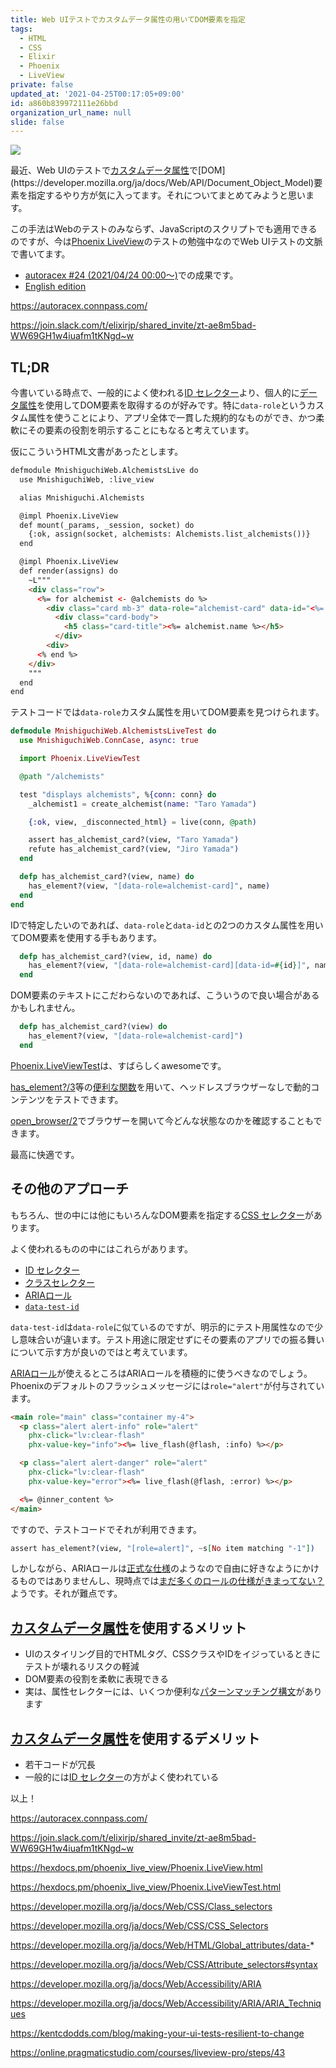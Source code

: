 ```yaml
---
title: Web UIテストでカスタムデータ属性の用いてDOM要素を指定
tags:
  - HTML
  - CSS
  - Elixir
  - Phoenix
  - LiveView
private: false
updated_at: '2021-04-25T00:17:05+09:00'
id: a860b839972111e26bbd
organization_url_name: null
slide: false
---
```

![](https://qiita-image-store.s3.ap-northeast-1.amazonaws.com/0/82804/c6c7b9f4-335f-207f-5909-9bfa0423ab99.png)

最近、Web UIのテストで[カスタムデータ属性](https://developer.mozilla.org/ja/docs/Web/HTML/Global_attributes/data-*)で[DOM](https://developer.mozilla.org/ja/docs/Web/API/Document_Object_Model)要素を指定するやり方が気に入ってます。それについてまとめてみようと思います。

この手法はWebのテストのみならず、JavaScriptのスクリプトでも適用できるのですが、今は[Phoenix LiveView](https://github.com/phoenixframework/phoenix_live_view)のテストの勉強中なのでWeb UIテストの文脈で書いてます。

- [autoracex #24 (2021/04/24 00:00〜)](https://autoracex.connpass.com/event/211239/)での成果です。
- [English edition](https://dev.to/mnishiguchi/finding-dom-element-by-data-role-in-phoenix-liveview-testing-1i7f)

https://autoracex.connpass.com/

https://join.slack.com/t/elixirjp/shared_invite/zt-ae8m5bad-WW69GH1w4iuafm1tKNgd~w

## TL;DR

今書いている時点で、一般的によく使われる[ID セレクター](https://developer.mozilla.org/ja/docs/Web/CSS/ID_selectors)より、個人的に[データ属性](https://developer.mozilla.org/ja/docs/Learn/HTML/Howto/Use_data_attributes)を使用してDOM要素を取得するのが好みです。特に`data-role`というカスタム属性を使うことにより、アプリ全体で一貫した規約的なものができ、かつ柔軟にその要素の役割を明示することにもなると考えています。

仮にこういうHTML文書があったとします。

```html
defmodule MnishiguchiWeb.AlchemistsLive do
  use MnishiguchiWeb, :live_view

  alias Mnishiguchi.Alchemists

  @impl Phoenix.LiveView
  def mount(_params, _session, socket) do
    {:ok, assign(socket, alchemists: Alchemists.list_alchemists())}
  end

  @impl Phoenix.LiveView
  def render(assigns) do
    ~L"""
    <div class="row">
      <%= for alchemist <- @alchemists do %>
        <div class="card mb-3" data-role="alchemist-card" data-id="<%= alchemist.id %>">
          <div class="card-body">
            <h5 class="card-title"><%= alchemist.name %></h5>
          </div>
        <div>
      <% end %>
    </div>
    """
  end
end
```

テストコードでは`data-role`カスタム属性を用いてDOM要素を見つけられます。

```elixir
defmodule MnishiguchiWeb.AlchemistsLiveTest do
  use MnishiguchiWeb.ConnCase, async: true

  import Phoenix.LiveViewTest

  @path "/alchemists"

  test "displays alchemists", %{conn: conn} do
    _alchemist1 = create_alchemist(name: "Taro Yamada")

    {:ok, view, _disconnected_html} = live(conn, @path)

    assert has_alchemist_card?(view, "Taro Yamada")
    refute has_alchemist_card?(view, "Jiro Yamada")
  end

  defp has_alchemist_card?(view, name) do
    has_element?(view, "[data-role=alchemist-card]", name)
  end
end
```

IDで特定したいのであれば、`data-role`と`data-id`との2つのカスタム属性を用いてDOM要素を使用する手もあります。

```elixir
  defp has_alchemist_card?(view, id, name) do
    has_element?(view, "[data-role=alchemist-card][data-id=#{id}]", name)
  end
```

DOM要素のテキストにこだわらないのであれば、こういうので良い場合があるかもしれません。

```elixir
  defp has_alchemist_card?(view) do
    has_element?(view, "[data-role=alchemist-card]")
  end
```

[Phoenix.LiveViewTest](https://hexdocs.pm/phoenix_live_view/Phoenix.LiveViewTest.html)は、すばらしくawesomeです。

[has_element?/3](https://hexdocs.pm/phoenix_live_view/Phoenix.LiveViewTest.html#has_element?/3)等の[便利な関数](https://hexdocs.pm/phoenix_live_view/Phoenix.LiveViewTest.html#functions)を用いて、ヘッドレスブラウザーなしで動的コンテンツをテストできます。

[open_browser/2](https://hexdocs.pm/phoenix_live_view/Phoenix.LiveViewTest.html#open_browser/2)でブラウザーを開いて今どんな状態なのかを確認することもできます。

最高に快適です。

## その他のアプローチ

もちろん、世の中には他にもいろんなDOM要素を指定する[CSS セレクター](https://developer.mozilla.org/ja/docs/Web/CSS/CSS_Selectors)があります。

よく使われるものの中にはこれらがあります。

- [ID セレクター](https://developer.mozilla.org/ja/docs/Web/CSS/ID_selectors)
- [クラスセレクター](https://developer.mozilla.org/ja/docs/Web/CSS/Class_selectors)
- [ARIAロール](https://developer.mozilla.org/ja/docs/Web/Accessibility/ARIA/ARIA_Techniques)
- [`data-test-id`](https://kentcdodds.com/blog/making-your-ui-tests-resilient-to-change)

`data-test-id`は`data-role`に似ているのですが、明示的にテスト用属性なので少し意味合いが違います。テスト用途に限定せずにその要素のアプリでの振る舞いについて示す方が良いのではと考えています。

[ARIAロール](https://developer.mozilla.org/ja/docs/Web/Accessibility/ARIA/ARIA_Techniques)が使えるところはARIAロールを積極的に使うべきなのでしょう。Phoenixのデフォルトのフラッシュメッセージには`role="alert"`が付与されています。

```html
<main role="main" class="container my-4">
  <p class="alert alert-info" role="alert"
    phx-click="lv:clear-flash"
    phx-value-key="info"><%= live_flash(@flash, :info) %></p>

  <p class="alert alert-danger" role="alert"
    phx-click="lv:clear-flash"
    phx-value-key="error"><%= live_flash(@flash, :error) %></p>

  <%= @inner_content %>
</main>
```

ですので、テストコードでそれが利用できます。

```elixir
assert has_element?(view, "[role=alert]", ~s[No item matching "-1"])
```

しかしながら、ARIAロールは[正式な仕様](https://www.w3.org/standards/webdesign/accessibility)のようなので自由に好きなようにかけるものではありませんし、現時点では[まだ多くのロールの仕様がきまってない？](https://developer.mozilla.org/ja/docs/Web/Accessibility/ARIA/ARIA_Techniques)ようです。それが難点です。

## [カスタムデータ属性](https://developer.mozilla.org/ja/docs/Web/HTML/Global_attributes/data-*)を使用するメリット

- UIのスタイリング目的でHTMLタグ、CSSクラスやIDをイジっているときにテストが壊れるリスクの軽減
- DOM要素の役割を柔軟に表現できる
- 実は、属性セレクターには、いくつか便利な[パターンマッチング構文](https://developer.mozilla.org/ja/docs/Web/CSS/Attribute_selectors#syntax)があります

## [カスタムデータ属性](https://developer.mozilla.org/ja/docs/Web/HTML/Global_attributes/data-*)を使用するデメリット

- 若干コードが冗長
- 一般的には[ID セレクター](https://developer.mozilla.org/ja/docs/Web/CSS/ID_selectors)の方がよく使われている

以上！

https://autoracex.connpass.com/

https://join.slack.com/t/elixirjp/shared_invite/zt-ae8m5bad-WW69GH1w4iuafm1tKNgd~w

https://hexdocs.pm/phoenix_live_view/Phoenix.LiveView.html

https://hexdocs.pm/phoenix_live_view/Phoenix.LiveViewTest.html

https://developer.mozilla.org/ja/docs/Web/CSS/Class_selectors

https://developer.mozilla.org/ja/docs/Web/CSS/CSS_Selectors

https://developer.mozilla.org/ja/docs/Web/HTML/Global_attributes/data-*

https://developer.mozilla.org/ja/docs/Web/CSS/Attribute_selectors#syntax

https://developer.mozilla.org/ja/docs/Web/Accessibility/ARIA

https://developer.mozilla.org/ja/docs/Web/Accessibility/ARIA/ARIA_Techniques

https://kentcdodds.com/blog/making-your-ui-tests-resilient-to-change

https://online.pragmaticstudio.com/courses/liveview-pro/steps/43
